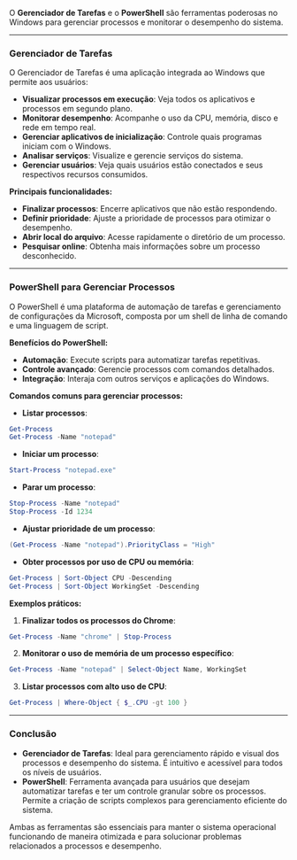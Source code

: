 O **Gerenciador de Tarefas** e o **PowerShell** são ferramentas poderosas no Windows para gerenciar processos e monitorar o desempenho do sistema.

---

### Gerenciador de Tarefas

O Gerenciador de Tarefas é uma aplicação integrada ao Windows que permite aos usuários:

- **Visualizar processos em execução**: Veja todos os aplicativos e processos em segundo plano.
- **Monitorar desempenho**: Acompanhe o uso da CPU, memória, disco e rede em tempo real.
- **Gerenciar aplicativos de inicialização**: Controle quais programas iniciam com o Windows.
- **Analisar serviços**: Visualize e gerencie serviços do sistema.
- **Gerenciar usuários**: Veja quais usuários estão conectados e seus respectivos recursos consumidos.

**Principais funcionalidades:**

- **Finalizar processos**: Encerre aplicativos que não estão respondendo.
- **Definir prioridade**: Ajuste a prioridade de processos para otimizar o desempenho.
- **Abrir local do arquivo**: Acesse rapidamente o diretório de um processo.
- **Pesquisar online**: Obtenha mais informações sobre um processo desconhecido.

---

### PowerShell para Gerenciar Processos

O PowerShell é uma plataforma de automação de tarefas e gerenciamento de configurações da Microsoft, composta por um shell de linha de comando e uma linguagem de script.

**Benefícios do PowerShell:**

- **Automação**: Execute scripts para automatizar tarefas repetitivas.
- **Controle avançado**: Gerencie processos com comandos detalhados.
- **Integração**: Interaja com outros serviços e aplicações do Windows.

**Comandos comuns para gerenciar processos:**

- **Listar processos**:

```powershell
Get-Process
Get-Process -Name "notepad"
```

- **Iniciar um processo**:

```powershell
Start-Process "notepad.exe"
```

- **Parar um processo**:

```powershell
Stop-Process -Name "notepad"
Stop-Process -Id 1234
```

- **Ajustar prioridade de um processo**:

```powershell
(Get-Process -Name "notepad").PriorityClass = "High"
```

- **Obter processos por uso de CPU ou memória**:

```powershell
Get-Process | Sort-Object CPU -Descending
Get-Process | Sort-Object WorkingSet -Descending
```


**Exemplos práticos:**

1. **Finalizar todos os processos do Chrome**:

```powershell
Get-Process -Name "chrome" | Stop-Process
```

2. **Monitorar o uso de memória de um processo específico**:

```powershell
Get-Process -Name "notepad" | Select-Object Name, WorkingSet
```

3. **Listar processos com alto uso de CPU**:

```powershell
Get-Process | Where-Object { $_.CPU -gt 100 }
```


---

### Conclusão

- **Gerenciador de Tarefas**: Ideal para gerenciamento rápido e visual dos processos e desempenho do sistema. É intuitivo e acessível para todos os níveis de usuários.
- **PowerShell**: Ferramenta avançada para usuários que desejam automatizar tarefas e ter um controle granular sobre os processos. Permite a criação de scripts complexos para gerenciamento eficiente do sistema.

Ambas as ferramentas são essenciais para manter o sistema operacional funcionando de maneira otimizada e para solucionar problemas relacionados a processos e desempenho.

